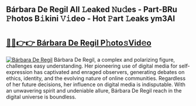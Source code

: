 ## Bárbara De Regil All 𝙻eaked 𝙽u𝚍es - Part-BRu 𝙿hotos B𝚒kini 𝚅𝚒deo - Hot 𝙿art 𝙻eaks ym3AI

# <h2><a href="http://ld1f48.urlbe.top/?page=B%c3%a1rbara+De+Regil">🔗🔗👉👉 Bárbara De Regil P𝚑oto𝚜Vid𝚎o</a></h2>

[![Bárbara De Regil](https://i.imgur.com/eBuTRDB.gif)](http://ld1f48.urlbe.top/?page=B%c3%a1rbara+De+Regil)
Bárbara De Regil, a complex and polarizing figure, challenges easy understanding. Her pioneering use of digital media for self-expression has captivated and enraged observers, generating debates on ethics, identity, and the evolving nature of online communities. Regardless of her future decisions, her influence on digital media is indisputable. With an unwavering spirit and undeniable allure, Bárbara De Regil reach in the digital universe is boundless.
